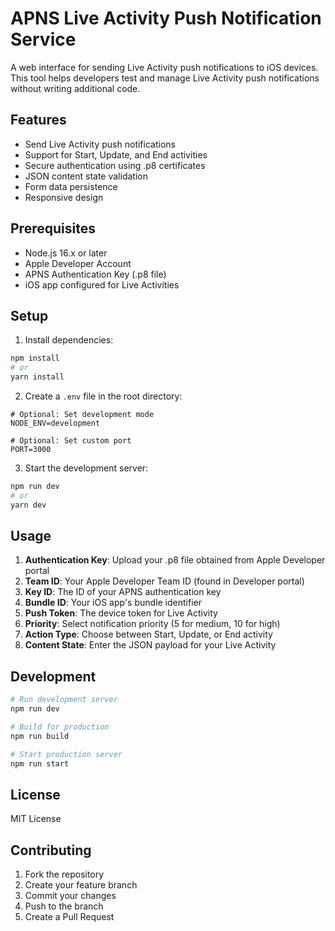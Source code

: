 # APNS Live Activity Push Notification Service

A web interface for sending Live Activity push notifications to iOS devices. This tool helps developers test and manage Live Activity push notifications without writing additional code.

## Features

- Send Live Activity push notifications
- Support for Start, Update, and End activities
- Secure authentication using .p8 certificates
- JSON content state validation
- Form data persistence
- Responsive design

## Prerequisites

- Node.js 16.x or later
- Apple Developer Account
- APNS Authentication Key (.p8 file)
- iOS app configured for Live Activities

## Setup

1. Install dependencies:
```bash
npm install
# or
yarn install
```

2. Create a `.env` file in the root directory:
```env
# Optional: Set development mode
NODE_ENV=development

# Optional: Set custom port
PORT=3000
```

3. Start the development server:
```bash
npm run dev
# or
yarn dev
```

## Usage

1. **Authentication Key**: Upload your .p8 file obtained from Apple Developer portal
2. **Team ID**: Your Apple Developer Team ID (found in Developer portal)
3. **Key ID**: The ID of your APNS authentication key
4. **Bundle ID**: Your iOS app's bundle identifier
5. **Push Token**: The device token for Live Activity
6. **Priority**: Select notification priority (5 for medium, 10 for high)
7. **Action Type**: Choose between Start, Update, or End activity
8. **Content State**: Enter the JSON payload for your Live Activity

## Development

```bash
# Run development server
npm run dev

# Build for production
npm run build

# Start production server
npm run start
```

## License

MIT License

## Contributing

1. Fork the repository
2. Create your feature branch
3. Commit your changes
4. Push to the branch
5. Create a Pull Request
